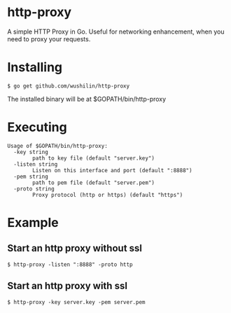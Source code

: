 # http-proxy
A simple HTTP Proxy in Go. Useful for networking enhancement, when you need to proxy your requests.

# Installing
```shell
$ go get github.com/wushilin/http-proxy
```
The installed binary will be at $GOPATH/bin/http-proxy

# Executing
```
Usage of $GOPATH/bin/http-proxy:
  -key string
    	path to key file (default "server.key")
  -listen string
    	Listen on this interface and port (default ":8888")
  -pem string
    	path to pem file (default "server.pem")
  -proto string
    	Proxy protocol (http or https) (default "https")
```

# Example

## Start an http proxy without ssl
```
$ http-proxy -listen ":8888" -proto http
```

## Start an http proxy with ssl
```
$ http-proxy -key server.key -pem server.pem
```

